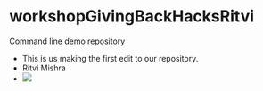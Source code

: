 # workshopGivingBackHacksRitvi
Command line demo repository

- This is us making the first edit to our repository.
- Ritvi Mishra
- ![](https://www.twitter.com/frenzyritz13)